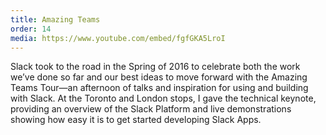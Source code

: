 ```yaml
---
title: Amazing Teams
order: 14
media: https://www.youtube.com/embed/fgfGKA5LroI
---
```


Slack took to the road in the Spring of 2016 to celebrate both the work we’ve done so far and our best ideas to move forward with the Amazing Teams Tour—an afternoon of talks and inspiration for using and building with Slack. At the Toronto and London stops, I gave the technical keynote, providing an overview of the Slack Platform and live demonstrations showing how easy it is to get started developing Slack Apps.